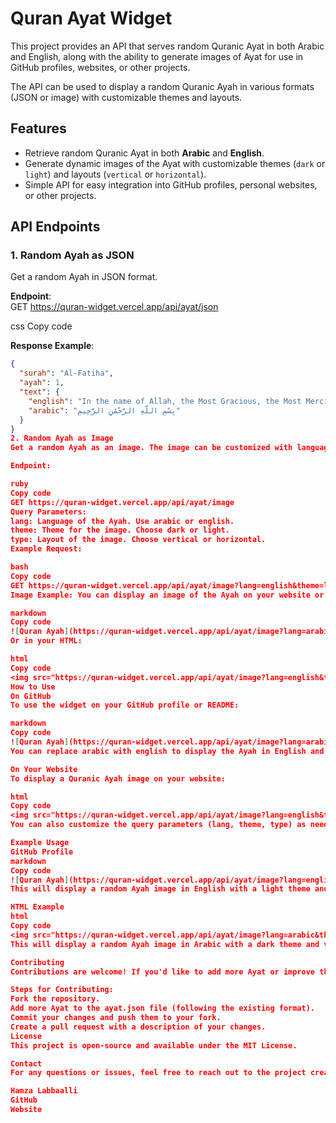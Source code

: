 # Quran Ayat Widget

This project provides an API that serves random Quranic Ayat in both Arabic and English, along with the ability to generate images of Ayat for use in GitHub profiles, websites, or other projects.

The API can be used to display a random Quranic Ayah in various formats (JSON or image) with customizable themes and layouts.

## Features

- Retrieve random Quranic Ayat in both **Arabic** and **English**.
- Generate dynamic images of the Ayat with customizable themes (`dark` or `light`) and layouts (`vertical` or `horizontal`).
- Simple API for easy integration into GitHub profiles, personal websites, or other projects.

## API Endpoints

### 1. Random Ayah as JSON

Get a random Ayah in JSON format.

**Endpoint**:  
GET https://quran-widget.vercel.app/api/ayat/json

css
Copy code

**Response Example**:

```json
{
  "surah": "Al-Fatiha",
  "ayah": 1,
  "text": {
    "english": "In the name of Allah, the Most Gracious, the Most Merciful.",
    "arabic": "بِسْمِ اللَّهِ الرَّحْمَٰنِ الرَّحِيمِ"
  }
}
2. Random Ayah as Image
Get a random Ayah as an image. The image can be customized with language, theme, and layout.

Endpoint:

ruby
Copy code
GET https://quran-widget.vercel.app/api/ayat/image
Query Parameters:
lang: Language of the Ayah. Use arabic or english.
theme: Theme for the image. Choose dark or light.
type: Layout of the image. Choose vertical or horizontal.
Example Request:

bash
Copy code
GET https://quran-widget.vercel.app/api/ayat/image?lang=english&theme=light&type=vertical
Image Example: You can display an image of the Ayah on your website or GitHub profile:

markdown
Copy code
![Quran Ayah](https://quran-widget.vercel.app/api/ayat/image?lang=arabic&theme=dark&type=vertical)
Or in your HTML:

html
Copy code
<img src="https://quran-widget.vercel.app/api/ayat/image?lang=english&theme=light&type=horizontal" alt="Quran Ayah">
How to Use
On GitHub
To use the widget on your GitHub profile or README:

markdown
Copy code
![Quran Ayah](https://quran-widget.vercel.app/api/ayat/image?lang=arabic&theme=dark&type=vertical)
You can replace arabic with english to display the Ayah in English and switch between dark and light themes.

On Your Website
To display a Quranic Ayah image on your website:

html
Copy code
<img src="https://quran-widget.vercel.app/api/ayat/image?lang=english&theme=light&type=horizontal" alt="Quran Ayah">
You can also customize the query parameters (lang, theme, type) as needed.

Example Usage
GitHub Profile
markdown
Copy code
![Quran Ayah](https://quran-widget.vercel.app/api/ayat/image?lang=english&theme=light&type=horizontal)
This will display a random Ayah image in English with a light theme and horizontal layout.

HTML Example
html
Copy code
<img src="https://quran-widget.vercel.app/api/ayat/image?lang=arabic&theme=dark&type=vertical" alt="Quran Ayah">
This will display a random Ayah image in Arabic with a dark theme and vertical layout.

Contributing
Contributions are welcome! If you'd like to add more Ayat or improve the API, feel free to fork the repository and submit a pull request.

Steps for Contributing:
Fork the repository.
Add more Ayat to the ayat.json file (following the existing format).
Commit your changes and push them to your fork.
Create a pull request with a description of your changes.
License
This project is open-source and available under the MIT License.

Contact
For any questions or issues, feel free to reach out to the project creator:

Hamza Labbaalli
GitHub
Website
```
